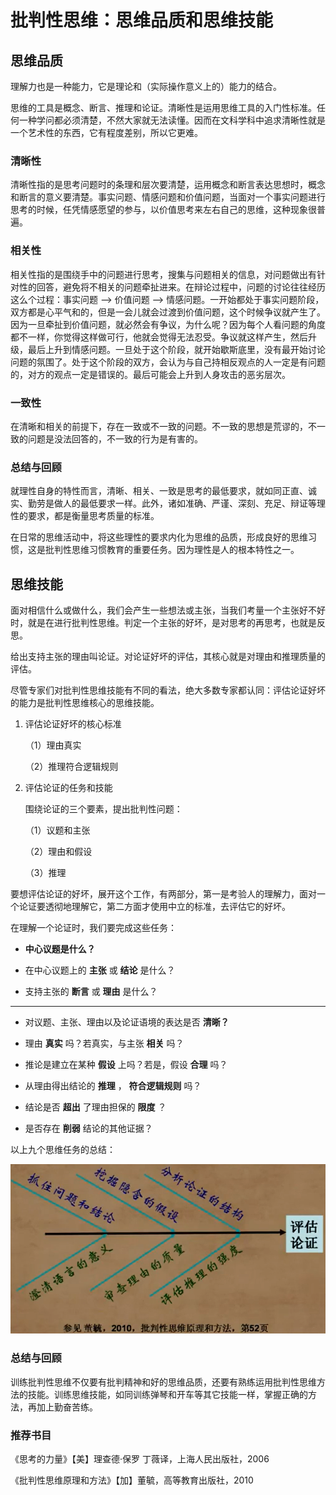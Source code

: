 # 批判性思维：思维品质和思维技能

## 思维品质

理解力也是一种能力，它是理论和（实际操作意义上的）能力的结合。

思维的工具是概念、断言、推理和论证。清晰性是运用思维工具的入门性标准。任何一种学问都必须清楚，不然大家就无法读懂。因而在文科学科中追求清晰性就是一个艺术性的东西，它有程度差别，所以它更难。

### 清晰性

清晰性指的是思考问题时的条理和层次要清楚，运用概念和断言表达思想时，概念和断言的意义要清楚。事实问题、情感问题和价值问题，当面对一个事实问题进行思考的时候，任凭情感愿望的参与，以价值思考来左右自己的思维，这种现象很普遍。

### 相关性

相关性指的是围绕手中的问题进行思考，搜集与问题相关的信息，对问题做出有针对性的回答，避免将不相关的问题牵扯进来。在辩论过程中，问题的讨论往往经历这么个过程：事实问题 --> 价值问题 --> 情感问题。一开始都处于事实问题阶段，双方都是心平气和的，但是一会儿就会过渡到价值问题，这个时候争议就产生了。因为一旦牵扯到价值问题，就必然会有争议，为什么呢？因为每个人看问题的角度都不一样，你觉得这样做可行，他就会觉得无法忍受。争议就这样产生，然后升级，最后上升到情感问题。一旦处于这个阶段，就开始歇斯底里，没有最开始讨论问题的氛围了。处于这个阶段的双方，会认为与自己持相反观点的人一定是有问题的，对方的观点一定是错误的。最后可能会上升到人身攻击的恶劣层次。

### 一致性

在清晰和相关的前提下，存在一致或不一致的问题。不一致的思想是荒谬的，不一致的问题是没法回答的，不一致的行为是有害的。

### 总结与回顾

就理性自身的特性而言，清晰、相关、一致是思考的最低要求，就如同正直、诚实、勤劳是做人的最低要求一样。此外，诸如准确、严谨、深刻、充足、辩证等理性的要求，都是衡量思考质量的标准。

在日常的思维活动中，将这些理性的要求内化为思维的品质，形成良好的思维习惯，这是批判性思维习惯教育的重要任务。因为理性是人的根本特性之一。

## 思维技能

面对相信什么或做什么，我们会产生一些想法或主张，当我们考量一个主张好不好时，就是在进行批判性思维。判定一个主张的好坏，是对思考的再思考，也就是反思。

给出支持主张的理由叫论证。对论证好坏的评估，其核心就是对理由和推理质量的评估。

尽管专家们对批判性思维技能有不同的看法，绝大多数专家都认同：评估论证好坏的能力是批判性思维核心的思维技能。

1.  评估论证好坏的核心标准

    （1）理由真实

    （2）推理符合逻辑规则

2.  评估论证的任务和技能

    围绕论证的三个要素，提出批判性问题：

    （1）议题和主张

    （2）理由和假设

    （3）推理

要想评估论证的好坏，展开这个工作，有两部分，第一是考验人的理解力，面对一个论证要透彻地理解它，第二方面才使用中立的标准，去评估它的好坏。

在理解一个论证时，我们要完成这些任务：

- **中心议题是什么？**

- 在中心议题上的 **主张** 或 **结论** 是什么？

- 支持主张的 **断言** 或 **理由** 是什么？

---

- 对议题、主张、理由以及论证语境的表达是否 **清晰？**

- 理由 **真实** 吗？若真实，与主张 **相关** 吗？

- 推论是建立在某种 **假设** 上吗？若是，假设 **合理** 吗？

- 从理由得出结论的 **推理** ， **符合逻辑规则** 吗？

- 结论是否 **超出** 了理由担保的 **限度** ？

- 是否存在 **削弱** 结论的其他证据？

以上九个思维任务的总结：

![](./img/critical-thinking-2-pinggulunzheng.png '评估、论证')

### 总结与回顾

训练批判性思维不仅要有批判精神和好的思维品质，还要有熟练运用批判性思维方法的技能。训练思维技能，如同训练弹琴和开车等其它技能一样，掌握正确的方法，再加上勤奋苦练。

### 推荐书目

《思考的力量》【美】理查德·保罗 丁薇译，上海人民出版社，2006

《批判性思维原理和方法》【加】董毓，高等教育出版社，2010

